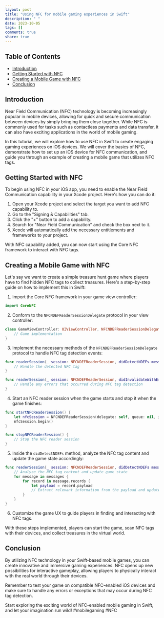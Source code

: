```yaml
---
layout: post
title: "Using NFC for mobile gaming experiences in Swift"
description: " "
date: 2023-10-05
tags: []
comments: true
share: true
---
```


## Table of Contents
- [Introduction](#introduction)
- [Getting Started with NFC](#getting-started-with-nfc)
- [Creating a Mobile Game with NFC](#creating-a-mobile-game-with-nfc)
- [Conclusion](#conclusion)

## Introduction
Near Field Communication (NFC) technology is becoming increasingly popular in mobile devices, allowing for quick and secure communication between devices by simply bringing them close together. While NFC is commonly used for tasks such as contactless payments and data transfer, it can also have exciting applications in the world of mobile gaming.

In this tutorial, we will explore how to use NFC in Swift to create engaging gaming experiences on iOS devices. We will cover the basics of NFC, demonstrate how to set up an iOS device for NFC communication, and guide you through an example of creating a mobile game that utilizes NFC tags.

## Getting Started with NFC
To begin using NFC in your iOS app, you need to enable the Near Field Communication capability in your Xcode project. Here's how you can do it:

1. Open your Xcode project and select the target you want to add NFC capability to.
2. Go to the "Signing & Capabilities" tab.
3. Click the "+" button to add a capability.
4. Search for "Near Field Communication" and check the box next to it.
5. Xcode will automatically add the necessary entitlements and frameworks to your project.

With NFC capability added, you can now start using the Core NFC framework to interact with NFC tags.

## Creating a Mobile Game with NFC
Let's say we want to create a simple treasure hunt game where players have to find hidden NFC tags to collect treasures. Here's a step-by-step guide on how to implement this in Swift:

1. Import the Core NFC framework in your game view controller:
```swift
import CoreNFC
```
2. Conform to the `NFCNDEFReaderSessionDelegate` protocol in your view controller:
```swift
class GameViewController: UIViewController, NFCNDEFReaderSessionDelegate {
    // Game implementation
}
```
3. Implement the necessary methods of the `NFCNDEFReaderSessionDelegate` protocol to handle NFC tag detection events:
```swift
func readerSession(_ session: NFCNDEFReaderSession, didDetectNDEFs messages: [NFCNDEFMessage]) {
    // Handle the detected NFC tag
}

func readerSession(_ session: NFCNDEFReaderSession, didInvalidateWithError error: Error) {
    // Handle any errors that occurred during NFC tag detection
}
```
4. Start an NFC reader session when the game starts and stop it when the game finishes:
```swift
func startNFCReaderSession() {
    let nfcSession = NFCNDEFReaderSession(delegate: self, queue: nil, invalidateAfterFirstRead: false)
    nfcSession.begin()
}

func stopNFCReaderSession() {
    // Stop the NFC reader session
}
```
5. Inside the `didDetectNDEFs` method, analyze the NFC tag content and update the game state accordingly:
```swift
func readerSession(_ session: NFCNDEFReaderSession, didDetectNDEFs messages: [NFCNDEFMessage]) {
    // Analyze the NFC tag content and update game state
    for message in messages {
        for record in message.records {
            let payload = record.payload
            // Extract relevant information from the payload and update game state
        }
    }
}
```
6. Customize the game UX to guide players in finding and interacting with NFC tags.

With these steps implemented, players can start the game, scan NFC tags with their devices, and collect treasures in the virtual world.

## Conclusion
By utilizing NFC technology in your Swift-based mobile games, you can create innovative and immersive gaming experiences. NFC opens up new possibilities for interactive gameplay, allowing players to physically interact with the real world through their devices.

Remember to test your game on compatible NFC-enabled iOS devices and make sure to handle any errors or exceptions that may occur during NFC tag detection.

Start exploring the exciting world of NFC-enabled mobile gaming in Swift, and let your imagination run wild! #mobilegaming #NFC